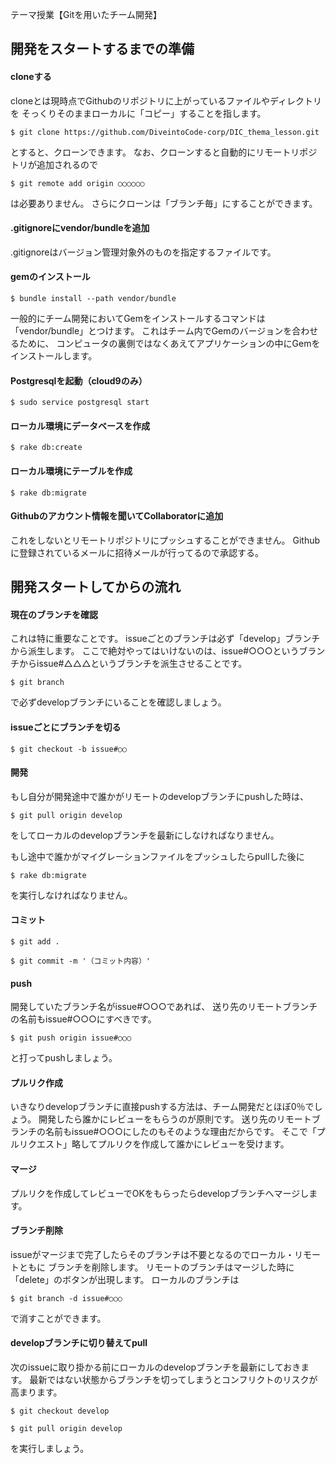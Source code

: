 テーマ授業【Gitを用いたチーム開発】

## 開発をスタートするまでの準備

#### cloneする

cloneとは現時点でGithubのリポジトリに上がっているファイルやディレクトリを
そっくりそのままローカルに「コピー」することを指します。

```
$ git clone https://github.com/DiveintoCode-corp/DIC_thema_lesson.git
```

とすると、クローンできます。
なお、クローンすると自動的にリモートリポジトリが追加されるので

```
$ git remote add origin ○○○○○○
```

は必要ありません。
さらにクローンは「ブランチ毎」にすることができます。


#### .gitignoreにvendor/bundleを追加

.gitignoreはバージョン管理対象外のものを指定するファイルです。


#### gemのインストール

```
$ bundle install --path vendor/bundle
```

一般的にチーム開発においてGemをインストールするコマンドは「vendor/bundle」とつけます。
これはチーム内でGemのバージョンを合わせるために、
コンピュータの裏側ではなくあえてアプリケーションの中にGemをインストールします。


#### Postgresqlを起動（cloud9のみ）

```
$ sudo service postgresql start
```


#### ローカル環境にデータベースを作成

```
$ rake db:create
```


#### ローカル環境にテーブルを作成

```
$ rake db:migrate
```


#### Githubのアカウント情報を聞いてCollaboratorに追加

これをしないとリモートリポジトリにプッシュすることができません。
Githubに登録されているメールに招待メールが行ってるので承認する。



## 開発スタートしてからの流れ

#### 現在のブランチを確認

これは特に重要なことです。
issueごとのブランチは必ず「develop」ブランチから派生します。
ここで絶対やってはいけないのは、issue#○○○というブランチからissue#△△△というブランチを派生させることです。

```
$ git branch
```

で必ずdevelopブランチにいることを確認しましょう。


#### issueごとにブランチを切る

```
$ git checkout -b issue#○○
```


#### 開発

もし自分が開発途中で誰かがリモートのdevelopブランチにpushした時は、

```
$ git pull origin develop
```

をしてローカルのdevelopブランチを最新にしなければなりません。

もし途中で誰かがマイグレーションファイルをプッシュしたらpullした後に

```
$ rake db:migrate
```

を実行しなければなりません。

#### コミット

```
$ git add .
```

```
$ git commit -m '（コミット内容）'
```


#### push

開発していたブランチ名がissue#○○○であれば、
送り先のリモートブランチの名前もissue#○○○にすべきです。

```
$ git push origin issue#○○○
```

と打ってpushしましょう。


#### プルリク作成

いきなりdevelopブランチに直接pushする方法は、チーム開発だとほぼ0％でしょう。
開発したら誰かにレビューをもらうのが原則です。
送り先のリモートブランチの名前もissue#○○○にしたのもそのような理由だからです。
そこで「プルリクエスト」略してプルリクを作成して誰かにレビューを受けます。


#### マージ

プルリクを作成してレビューでOKをもらったらdevelopブランチへマージします。

#### ブランチ削除

issueがマージまで完了したらそのブランチは不要となるのでローカル・リモートともに
ブランチを削除します。
リモートのブランチはマージした時に「delete」のボタンが出現します。
ローカルのブランチは

```
$ git branch -d issue#○○○
```

で消すことができます。

#### developブランチに切り替えてpull

次のissueに取り掛かる前にローカルのdevelopブランチを最新にしておきます。
最新ではない状態からブランチを切ってしまうとコンフリクトのリスクが高まります。

```
$ git checkout develop
```
```
$ git pull origin develop
```

を実行しましょう。
